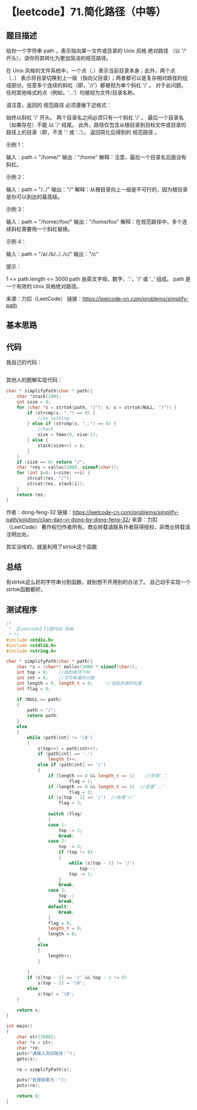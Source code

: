 # 【leetcode】71.简化路径（中等）

## 题目描述

给你一个字符串 path ，表示指向某一文件或目录的 Unix 风格 绝对路径 （以 '/' 开头），请你将其转化为更加简洁的规范路径。

在 Unix 风格的文件系统中，一个点（.）表示当前目录本身；此外，两个点 （..） 表示将目录切换到上一级（指向父目录）；两者都可以是复杂相对路径的组成部分。任意多个连续的斜杠（即，'//'）都被视为单个斜杠 '/' 。 对于此问题，任何其他格式的点（例如，'...'）均被视为文件/目录名称。

请注意，返回的 规范路径 必须遵循下述格式：

始终以斜杠 '/' 开头。
两个目录名之间必须只有一个斜杠 '/' 。
最后一个目录名（如果存在）不能 以 '/' 结尾。
此外，路径仅包含从根目录到目标文件或目录的路径上的目录（即，不含 '.' 或 '..'）。
返回简化后得到的 规范路径 。


示例 1：

输入：path = "/home/"
输出："/home"
解释：注意，最后一个目录名后面没有斜杠。 

示例 2：

输入：path = "/../"
输出："/"
解释：从根目录向上一级是不可行的，因为根目录是你可以到达的最高级。

示例 3：

输入：path = "/home//foo/"
输出："/home/foo"
解释：在规范路径中，多个连续斜杠需要用一个斜杠替换。

示例 4：

输入：path = "/a/./b/../../c/"
输出："/c"
 

提示：

1 <= path.length <= 3000
path 由英文字母，数字，'.'，'/' 或 '_' 组成。
path 是一个有效的 Unix 风格绝对路径。

来源：力扣（LeetCode）
链接：https://leetcode-cn.com/problems/simplify-path

## 基本思路

## 代码

我自己的代码：

```c++

```

其他人的题解实现代码：

```c++
char * simplifyPath(char * path){
    char *stack[100];
    int size = 0;
    for (char *s = strtok(path, "/"); s; s = strtok(NULL, "/")) {
        if (strcmp(s, ".") == 0) {
            //do nothing
        } else if (strcmp(s, "..") == 0) {
            //back 
            size = fmax(0, size-1);
        } else {
            stack[size++] = s;
        }
    }
    if (size == 0) return "/";
    char *res = calloc(1000, sizeof(char));
    for (int i=0; i<size; ++i) {
        strcat(res, "/");
        strcat(res, stack[i]);
    }
    return res;
}
```

作者：dong-feng-32
链接：https://leetcode-cn.com/problems/simplify-path/solution/cjian-dan-yi-dong-by-dong-feng-32/
来源：力扣（LeetCode）
著作权归作者所有。商业转载请联系作者获得授权，非商业转载请注明出处。

其实没啥的，就是利用了strtok这个函数

## 总结

有strtok这么好的字符串分割函数，就别想不开用别的办法了。
自己动手实现一个strtok函数都好。

## 测试程序

```c++
/*
 * 【leetcode】71题代码 存档
 * */
#include <stdio.h>
#include <stdlib.h>
#include <string.h>

char * simplifyPath(char * path){
    char *s = (char*) malloc(3000 * sizeof(char));
    int top = 0;    //栈的栈顶下标
    int cnt = 0;    //字符串遍历计数
    int length = 0, length_t = 0;     //当前目录的长度
    int flag = 0;

    if (NULL == path)
    {
        path = "/";
        return path;
    }   
    else
    {
        while (path[cnt] != '\0')
        {
            s[top++] = path[cnt++];
            if (path[cnt] == '.')
                length_t++;
            else if (path[cnt] == '/')
            {
                if (length == 0 && length_t == 1)    //处理‘.’
                        flag = 1;
                if (length == 0 && length_t == 2)  //处理‘..’
                        flag = 2; 
                if (s[top - 1] == '/')  //处理'//'
                    flag = 3;
                
                switch (flag)
                {
                case 1:
                    top -= 2;
                    break;
                case 2:
                    top -= 3;
                    if (top != 0)
                    {
                        while (s[top - 1] != '/')
                            top--;
                        top -= 1;
                    }
                    break;
                case 3:
                    top--;
                    break;
                default:
                    break;
                }
                flag = 0;
                length_t = 0;
                length = 0;
            }
            else
            {
                length++;
            }
            
        }
        if (s[top - 1] == '/' && top - 1 != 0)
            s[top - 1] = '\0';
        else 
            s[top] = '\0';
    }

    return s;
}

int main()
{
    char str[3000];
    char *s = str;
    char *re;
    puts("请输入测试路径：");
    gets(s);

    re = simplifyPath(s);

    puts("处理结果为：");
    puts(re);

    return 0;
}
```